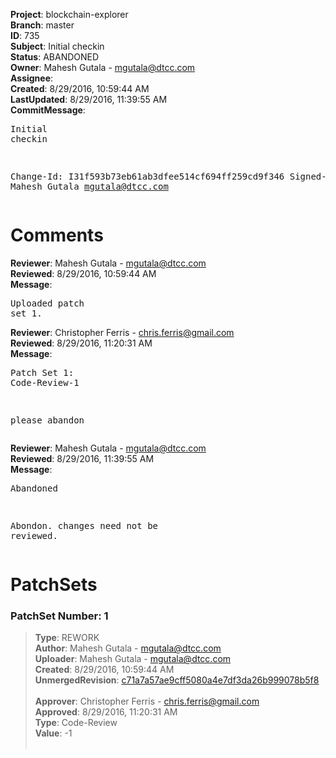 <strong>Project</strong>: blockchain-explorer<br><strong>Branch</strong>: master<br><strong>ID</strong>: 735<br><strong>Subject</strong>: Initial checkin<br><strong>Status</strong>: ABANDONED<br><strong>Owner</strong>: Mahesh Gutala - mgutala@dtcc.com<br><strong>Assignee</strong>:<br><strong>Created</strong>: 8/29/2016, 10:59:44 AM<br><strong>LastUpdated</strong>: 8/29/2016, 11:39:55 AM<br><strong>CommitMessage</strong>:<br><pre>Initial checkin

Change-Id: I31f593b73eb61ab3dfee514cf694ff259cd9f346
Signed-off-by: Mahesh Gutala <mgutala@dtcc.com>
</pre><h1>Comments</h1><strong>Reviewer</strong>: Mahesh Gutala - mgutala@dtcc.com<br><strong>Reviewed</strong>: 8/29/2016, 10:59:44 AM<br><strong>Message</strong>: <pre>Uploaded patch set 1.</pre><strong>Reviewer</strong>: Christopher Ferris - chris.ferris@gmail.com<br><strong>Reviewed</strong>: 8/29/2016, 11:20:31 AM<br><strong>Message</strong>: <pre>Patch Set 1: Code-Review-1

please abandon</pre><strong>Reviewer</strong>: Mahesh Gutala - mgutala@dtcc.com<br><strong>Reviewed</strong>: 8/29/2016, 11:39:55 AM<br><strong>Message</strong>: <pre>Abandoned

Abondon. changes need not be reviewed.</pre><h1>PatchSets</h1><h3>PatchSet Number: 1</h3><blockquote><strong>Type</strong>: REWORK<br><strong>Author</strong>: Mahesh Gutala - mgutala@dtcc.com<br><strong>Uploader</strong>: Mahesh Gutala - mgutala@dtcc.com<br><strong>Created</strong>: 8/29/2016, 10:59:44 AM<br><strong>UnmergedRevision</strong>: [c71a7a57ae9cff5080a4e7df3da26b999078b5f8](https://github.com/hyperledger-gerrit-archive/blockchain-explorer/commit/c71a7a57ae9cff5080a4e7df3da26b999078b5f8)<br><br><strong>Approver</strong>: Christopher Ferris - chris.ferris@gmail.com<br><strong>Approved</strong>: 8/29/2016, 11:20:31 AM<br><strong>Type</strong>: Code-Review<br><strong>Value</strong>: -1<br><br></blockquote>